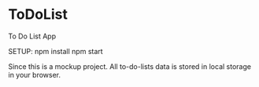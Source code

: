 # ToDoList
To Do List App

SETUP:
npm install
npm start

Since this is a mockup project. All to-do-lists data is stored in local storage in your browser.
